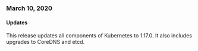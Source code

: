 ### March 10, 2020

#### Updates
This release updates all components of Kubernetes to 1.17.0. It also includes upgrades to CoreDNS and etcd.